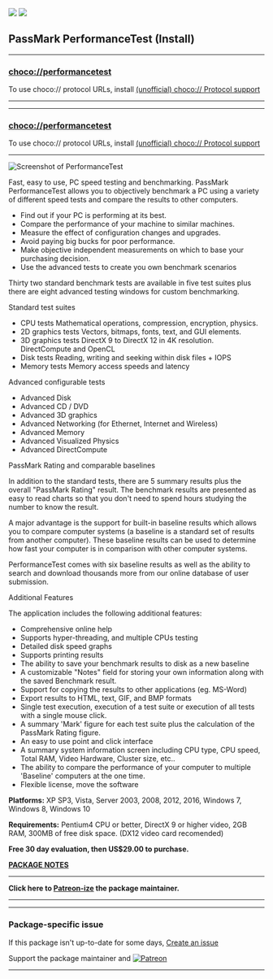 [![](https://img.shields.io/chocolatey/v/performancetest?color=green&label=performancetest)](https://chocolatey.org/packages/performancetest) [![](https://img.shields.io/chocolatey/dt/performancetest)](https://chocolatey.org/packages/performancetest)

## PassMark PerformanceTest (Install)

---

### [choco://performancetest](choco://performancetest)
To use choco:// protocol URLs, install [(unofficial) choco:// Protocol support ](https://chocolatey.org/packages/choco-protocol-support)

---

---

### [choco://performancetest](choco://performancetest)
To use choco:// protocol URLs, install [(unofficial) choco:// Protocol support ](https://chocolatey.org/packages/choco-protocol-support)

---


![Screenshot of PerformanceTest](https://www.passmark.com/source/img_posts/cpu_test.jpg)
	
Fast, easy to use, PC speed testing and benchmarking. PassMark PerformanceTest allows you to objectively benchmark a PC using a variety of different speed tests and compare the results to other computers.

* Find out if your PC is performing at its best.
* Compare the performance of your machine to similar machines.
* Measure the effect of configuration changes and upgrades.
* Avoid paying big bucks for poor performance.
* Make objective independent measurements on which to base your
purchasing decision.
* Use the advanced tests to create you own benchmark scenarios

Thirty two standard benchmark tests are available in five test suites plus there are eight advanced testing windows for custom benchmarking.

Standard test suites

* CPU tests Mathematical operations, compression, encryption, physics.
* 2D graphics tests Vectors, bitmaps, fonts, text, and GUI elements.
* 3D graphics tests DirectX 9 to DirectX 12 in 4K resolution. DirectCompute and OpenCL
* Disk tests Reading, writing and seeking within disk files + IOPS
* Memory tests Memory access speeds and latency

Advanced configurable tests

* Advanced Disk
* Advanced CD / DVD
* Advanced 3D graphics
* Advanced Networking (for Ethernet, Internet and Wireless)
* Advanced Memory
* Advanced Visualized Physics
* Advanced DirectCompute

PassMark Rating and comparable baselines

In addition to the standard tests, there are 5 summary results plus the overall "PassMark Rating" result. The benchmark results are presented as easy to read charts so that you don't need to spend hours studying the number to know the result.

A major advantage is the support for built-in baseline results which allows you to compare computer systems (a baseline is a standard set of results from another computer). These baseline results can be used to determine how fast your computer is in comparison with other computer systems.

PerformanceTest comes with six baseline results as well as the ability to search and download thousands more from our online database of user submission.

Additional Features

The application includes the following additional features:

* Comprehensive online help
* Supports hyper-threading, and multiple CPUs testing
* Detailed disk speed graphs
* Supports printing results
* The ability to save your benchmark results to disk as a new baseline
* A customizable "Notes" field for storing your own information along with the saved Benchmark result.
* Support for copying the results to other applications (eg. MS-Word)
* Export results to HTML, text, GIF, and BMP formats
* Single test execution, execution of a test suite or execution of all tests with a single mouse click.
* A summary 'Mark' figure for each test suite plus the calculation of the PassMark Rating figure.
* An easy to use point and click interface
* A summary system information screen including CPU type, CPU speed, Total RAM, Video Hardware, Cluster size, etc..
* The ability to compare the performance of your computer to multiple 'Baseline' computers at the one time.
* Flexible license, move the software

**Platforms:** XP SP3, Vista, Server 2003, 2008, 2012, 2016, Windows 7, Windows 8, Windows 10

**Requirements:** Pentium4 CPU or better, DirectX 9 or higher video, 2GB RAM, 300MB of free disk space. (DX12 video card recomended)

**Free 30 day evaluation, then US$29.00 to purchase.**

**[PACKAGE NOTES](https://github.com/bcurran3/ChocolateyPackages/blob/master/performancetest/readme.md)**
    
---

**Click here to [Patreon-ize](https://www.patreon.com/bcurran3) the package maintainer.**

---

---

### Package-specific issue
If this package isn't up-to-date for some days, [Create an issue](https://github.com/tunisiano187/Chocolatey-packages/issues/new/choose)

Support the package maintainer and [![Patreon](https://cdn.jsdelivr.net/gh/tunisiano187/Chocolatey-packages@d15c4e19c709e7148588d4523ffc6dd3cd3c7e5e/icons/patreon.png)](https://www.patreon.com/tunisiano)

---

